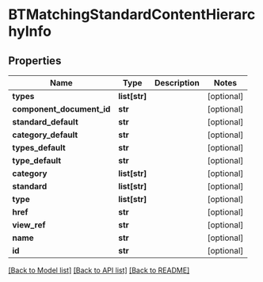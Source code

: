# BTMatchingStandardContentHierarchyInfo

## Properties
Name | Type | Description | Notes
------------ | ------------- | ------------- | -------------
**types** | **list[str]** |  | [optional] 
**component_document_id** | **str** |  | [optional] 
**standard_default** | **str** |  | [optional] 
**category_default** | **str** |  | [optional] 
**types_default** | **str** |  | [optional] 
**type_default** | **str** |  | [optional] 
**category** | **list[str]** |  | [optional] 
**standard** | **list[str]** |  | [optional] 
**type** | **list[str]** |  | [optional] 
**href** | **str** |  | [optional] 
**view_ref** | **str** |  | [optional] 
**name** | **str** |  | [optional] 
**id** | **str** |  | [optional] 

[[Back to Model list]](../README.md#documentation-for-models) [[Back to API list]](../README.md#documentation-for-api-endpoints) [[Back to README]](../README.md)


